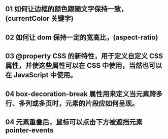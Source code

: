 ## 01 如何让边框的颜色跟随文字保持一致，(currentColor 关键字)

## 02 如何让 dom 保持一定的宽高比，(aspect-ratio)

## 03 @property CSS 的新特性，用于定义自定义 CSS 属性，并使这些属性可以在 CSS 中使用，当然也可以在 JavaScript 中使用。

## 04 box-decoration-break 属性用来定义当元素跨多行、多列或多页时，元素的片段应如何呈现。

## 04 元素重叠后，鼠标可以点击下方被遮挡元素 pointer-events

